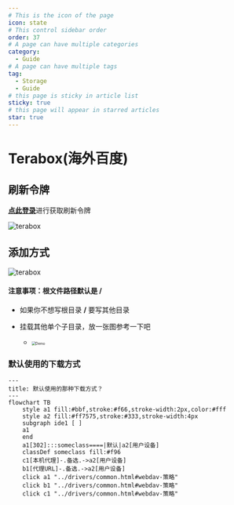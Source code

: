 ```yaml
---
# This is the icon of the page
icon: state
# This control sidebar order
order: 37
# A page can have multiple categories
category:
  - Guide
# A page can have multiple tags
tag:
  - Storage
  - Guide
# this page is sticky in article list
sticky: true
# this page will appear in starred articles
star: true
---
```


# Terabox(海外百度)


## **刷新令牌**

[**点此登录**](https://www.terabox.com/)进行获取刷新令牌

![terabox](/img/drivers/terabox/terabox1.png)

## **添加方式**

![terabox](/img/drivers/terabox/terabox2.png)



#### **注意事项：根文件路径默认是 /**

- 如果你不想写根目录 **/** 要写其他目录

- 挂载其他单个子目录，放一张图参考一下吧
  - <img src="/img/drivers/terabox/terabox3.png" alt="Demo" style="zoom:50%;" />

    

### **默认使用的下载方式**

```mermaid
---
title: 默认使用的那种下载方式？
---
flowchart TB
    style a1 fill:#bbf,stroke:#f66,stroke-width:2px,color:#fff
    style a2 fill:#ff7575,stroke:#333,stroke-width:4px
    subgraph ide1 [ ]
    a1
    end
    a1[302]:::someclass====|默认|a2[用户设备]
    classDef someclass fill:#f96
    c1[本机代理]-.备选.->a2[用户设备]
    b1[代理URL]-.备选.->a2[用户设备]
    click a1 "../drivers/common.html#webdav-策略"
    click b1 "../drivers/common.html#webdav-策略"
    click c1 "../drivers/common.html#webdav-策略"
```

